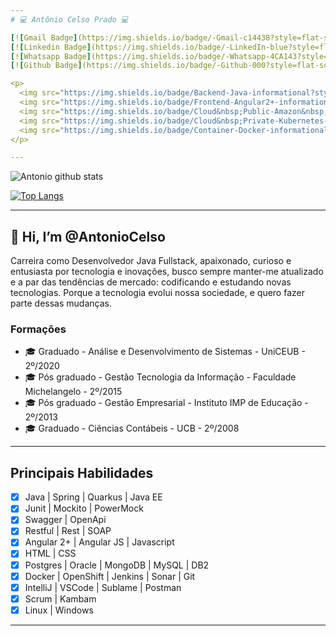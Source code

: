 ```yaml
---
# 💻 Antônio Celso Prado 💻

[![Gmail Badge](https://img.shields.io/badge/-Gmail-c14438?style=flat-square&logo=Gmail&logoColor=white&link=mailto:antonio.ti.celso@gmail.com)](mailto:antonio.ti.celso@gmail.com/)
[![Linkedin Badge](https://img.shields.io/badge/-LinkedIn-blue?style=flat-square&logo=Linkedin&logoColor=white&link=https://www.linkedin.com/in/antonio-celso-prado/)](https://www.linkedin.com/in/antonio-celso-prado/)
[![Whatsapp Badge](https://img.shields.io/badge/-Whatsapp-4CA143?style=flat-square&labelColor=4CA143&logo=whatsapp&logoColor=white&link=https://api.whatsapp.com/send?phone=5561985764443&text=Olá!)](https://api.whatsapp.com/send?phone=5561985764443&text=Olá!)
[![Github Badge](https://img.shields.io/badge/-Github-000?style=flat-square&logo=Github&logoColor=white&link=https://github.com/antonioticelso)](https://github.com/antonioticelso)

<p>
  <img src="https://img.shields.io/badge/Backend-Java-informational?style=flat&logo=java&logoColor=red&color=05122A" />
  <img src="https://img.shields.io/badge/Frontend-Angular2+-informational?style=flat&logo=java&logoColor=red&color=05122A" />
  <img src="https://img.shields.io/badge/Cloud&nbsp;Public-Amazon&nbsp;AWS-informational?style=flat&logo=Amazon&color=05122A" />
  <img src="https://img.shields.io/badge/Cloud&nbsp;Private-Kubernetes-informational?style=flat&logo=kubernetes&color=05122A" />
  <img src="https://img.shields.io/badge/Container-Docker-informational?style=flat&logo=docker&color=05122A" />
</p>

---
```

![Antonio github stats](https://github-readme-stats.vercel.app/api?username=antonioticelso&show_icons=true&theme=chartreuse-dark)

[![Top Langs](https://github-readme-stats.vercel.app/api/top-langs/?username=antonioticelso&theme=chartreuse-dark&hide=PlpgSQL,jupyter%20notebook,html)](https://github.com/anuraghazra/github-readme-stats)

---

## 👋 Hi, I’m @AntonioCelso

Carreira como Desenvolvedor Java Fullstack, apaixonado, curioso e entusiasta por tecnologia e inovações, busco sempre manter-me atualizado e a par das tendências de mercado: codificando e estudando novas tecnologias.
Porque a tecnologia evolui nossa sociedade, e quero fazer parte dessas mudanças.

### Formações
- 🎓 Graduado - Análise e Desenvolvimento de Sistemas - UniCEUB - 2º/2020
- 🎓 Pós graduado - Gestão Tecnologia da Informação - Faculdade Michelangelo - 2º/2015
- 🎓 Pós graduado - Gestão Empresarial - Instituto IMP de Educação - 2º/2013
- 🎓 Graduado - Ciências Contábeis - UCB - 2º/2008

---

## Principais Habilidades
- [x] Java | Spring | Quarkus | Java EE
- [x] Junit | Mockito | PowerMock
- [x] Swagger | OpenApi
- [x] Restful | Rest | SOAP
- [x] Angular 2+ | Angular JS | Javascript
- [x] HTML | CSS
- [x] Postgres | Oracle | MongoDB | MySQL | DB2
- [x] Docker | OpenShift | Jenkins | Sonar | Git
- [x] IntelliJ | VSCode | Sublame | Postman
- [x] Scrum | Kambam
- [x] Linux | Windows

<!---
- 👀 I’m interested in ...
- 🌱 I’m currently learning ...
- 💞️ I’m looking to collaborate on ...
- 📫 How to reach me ...
antonioticelso/antonioticelso is a ✨ special ✨ repository because its `README.md` (this file) appears on your GitHub profile.
You can click the Preview link to take a look at your changes.
--->

---